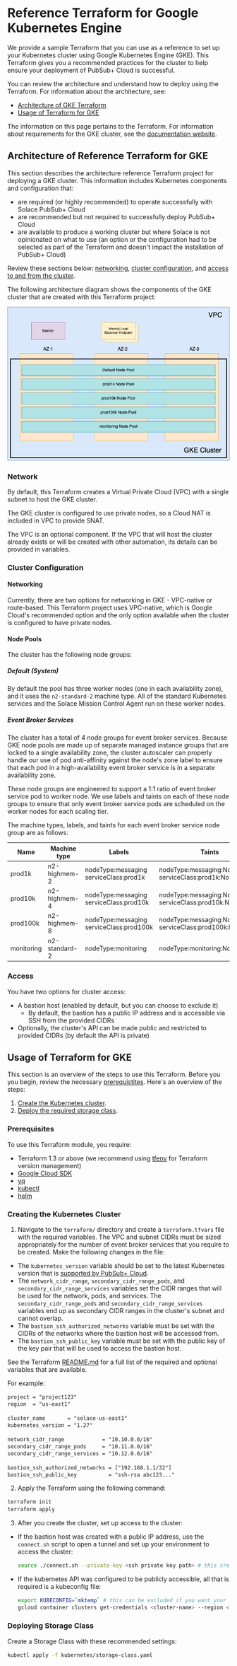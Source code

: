 # Reference Terraform for Google Kubernetes Engine

We provide a sample Terraform that you can use as a reference to set up your Kubernetes cluster using Google Kubernetes Engine (GKE). This Terraform gives you a recommended practices for the cluster to help ensure your deployment of PubSub+ Cloud is successful.

You can review the architecture and understand how to deploy using the Terraform.
For information about the architecture, see:
* [Architecture of GKE Terraform](#gke-architecture)
* [Usage of Terraform for GKE](#gke-usage)

The information on this page pertains to the Terraform. For information about requirements
for the GKE cluster, see the [documentation website](https://docs.solace.com/Cloud/Deployment-Considerations/installing-ps-cloud-k8s-gke-specific-req.htm).

## Architecture of Reference Terraform for GKE<a name="gke-architecture"></a>

This section describes the architecture reference Terraform project for deploying a GKE cluster. This information includes Kubernetes components and configuration that:

 * are required (or highly recommended) to operate successfully with Solace PubSub+ Cloud
 * are recommended but not required to successfully deploy PubSub+ Cloud
 * are available to produce a working cluster but where Solace is not opinionated on what to use (an option or the configuration had to be selected as part of the Terraform and doesn't impact the installation of PubSub+ Cloud)

Review these sections below: [networking](#gke-network), [cluster configuration](#gke-cluster-configure), and [access to and from the cluster](#gke-access).

The following architecture diagram shows the components of the GKE cluster that are created with this Terraform project:

![GKE Architecture Diagram](docs/architecture.png)


### Network <a name="gke-network"></a>

By default, this Terraform creates a Virtual Private Cloud (VPC) with a single subnet to host the GKE cluster.

The GKE cluster is configured to use private nodes, so a Cloud NAT is included in VPC to provide SNAT.

The VPC is an optional component. If the VPC that will host the cluster already exists or will be created with other automation, its details can be provided in variables.

### Cluster Configuration <a name="gke-cluster-configure"></a>

#### Networking

Currently, there are two options for networking in GKE - VPC-native or route-based. This Terraform project uses VPC-native, which is Google Cloud's recommended option and the only option available when the cluster is configured to have private nodes.

#### Node Pools

The cluster has the following node groups:

##### Default (System)

By default the pool has three worker nodes (one in each availability zone), and it uses the `n2-standard-2` machine type. All of the standard Kubernetes services and the Solace Mission Control Agent run on these worker nodes.

##### Event Broker Services

The cluster has a total of 4 node groups for event broker services. Because GKE node pools are made up of separate managed instance groups that are locked to a single availability zone, the cluster autoscaler can properly handle our use of pod anti-affinity against the node's zone label to ensure that each pod in a high-availability event broker service is in a separate availability zone.

These node groups are engineered to support a 1:1 ratio of event broker service pod to worker node. We use labels and taints on each of these node groups to ensure that only event broker service pods are scheduled on the worker nodes for each scaling tier.

The machine types, labels, and taints for each event broker service node group are as follows:

| Name       | Machine  type | Labels                                      | Taints                                                          |
|------------|---------------|---------------------------------------------|-----------------------------------------------------------------|
| prod1k     | n2-highmem-2  | nodeType:messaging<br>serviceClass:prod1k   | nodeType:messaging:NoExecute<br>serviceClass:prod1k:NoExecute   |
| prod10k    | n2-highmem-4  | nodeType:messaging<br>serviceClass:prod10k  | nodeType:messaging:NoExecute<br>serviceClass:prod10k:NoExecute  |
| prod100k   | n2-highmem-8  | nodeType:messaging<br>serviceClass:prod100k | nodeType:messaging:NoExecute<br>serviceClass:prod100k:NoExecute |
| monitoring | n2-standard-2 | nodeType:monitoring                         | nodeType:monitoring:NoExecute                                   |

### Access <a name="gke-access"></a>

You have two options for cluster access:

 * A bastion host (enabled by default, but you can choose to exclude it)
   * By default, the bastion has a public IP address and is accessible via SSH from the provided CIDRs
 * Optionally, the cluster's API can be made public and restricted to provided CIDRs (by default the API is private)

## Usage of Terraform for GKE <a name="gke-usage"></a>

This section is an overview of the steps to use this Terraform. Before you you begin, review the necessary [prerequistites](#gke-prerequisites).
Here's an overview of the steps:
1. [Create the Kubernetes cluster](#gke-create-cluster).
1. [Deploy the required storage class](#gke-deploy-storage).

### Prerequisites <a name="gke-prerequisites"></a>

To use this Terraform module, you require:

* Terraform 1.3 or above (we recommend using [tfenv](https://github.com/tfutils/tfenv) for Terraform version management)
* [Google Cloud SDK](https://cloud.google.com/sdk)
* [yq](https://github.com/mikefarah/yq#install)
* [kubectl](https://kubernetes.io/docs/tasks/tools/install-kubectl-linux/)
* [helm](https://helm.sh/docs/intro/install/)

### Creating the Kubernetes Cluster <a name="gke-create-cluster"></a>

1. Navigate to the `terraform/` directory and create a `terraform.tfvars` file with the required variables. The VPC and subnet CIDRs must be sized appropriately for the number of event broker services that you require to be created. Make the following changes in the file:

* The `kubernetes_version` variable should be set to the latest Kubernetes version that is [supported by PubSub+ Cloud](https://docs.solace.com/Cloud/Deployment-Considerations/cloud-broker-k8s-versions-support.htm).
* The `network_cidr_range`, `secondary_cidr_range_pods`, and `secondary_cidr_range_services` variables set the CIDR ranges that will be used for the network, pods, and services. The `secondary_cidr_range_pods` and `secondary_cidr_range_services` variables end up as secondary CIDR ranges in the cluster's subnet and cannot overlap.
* The `bastion_ssh_authorized_networks` variable must be set with the CIDRs of the networks where the bastion host will be accessed from.
* The `bastion_ssh_public_key` variable must be set with the public key of the key pair that will be used to access the bastion host.

See the Terraform [README.md](terraform/README.md) for a full list of the required and optional variables that are available.

For example:

```
project = "project123"
region  = "us-east1"

cluster_name       = "solace-us-east1"
kubernetes_version = "1.27"

network_cidr_range            = "10.10.0.0/16"
secondary_cidr_range_pods     = "10.11.0.0/16"
secondary_cidr_range_services = "10.12.0.0/16"

bastion_ssh_authorized_networks = ["192.168.1.1/32"]
bastion_ssh_public_key          = "ssh-rsa abc123..."
```


2. Apply the Terraform using the following command:

```bash
terraform init
terraform apply
```

3. After you create the cluster, set up access to the cluster:

* If the bastion host was created with a public IP address, use the `connect.sh` script to open a tunnel and set up your environment to access the cluster:

    ```bash
    source ./connect.sh --private-key <ssh private key path> # this creates a proxy via the bastion and sets up a KUBECONFIG file with the appropriate proxy configuration
    ```

* If the kubernetes API was configured to be publicly accessible, all that is required is a kubeconfig file:

    ```bash
    export KUBECONFIG=`mktemp` # this can be excluded if you want your standard ~/.kube/config.yaml file updated
    gcloud container clusters get-credentials <cluster-name> --region <region>
    ```

### Deploying Storage Class <a name="gke-deploy-storage"></a>

Create a Storage Class with these recommended settings:

```bash
kubectl apply -f kubernetes/storage-class.yaml
```
